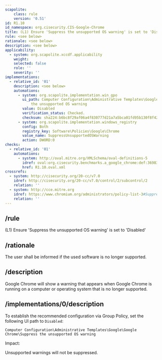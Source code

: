 ```yaml
---
scapolite:
    class: rule
    version: '0.51'
id: R1.10
id_namespace: org.cisecurity.CIS-Google-Chrome
title: (L1) Ensure 'Suppress the unsupported OS warning' is set to 'Disabled'
rule: <see below>
rationale: <see below>
description: <see below>
applicability:
  - system: org.scapolite.xccdf.applicability
    weight:
    selected: false
    role: ''
    severity: ''
implementations:
  - relative_id: '01'
    description: <see below>
    automations:
      - system: org.scapolite.implementation.win_gpo
        ui_path: Computer Configuration\Administrative Templates\Google\Google Chrome\Suppress
            the unsupported OS warning
        value: Disabled
        verification_status: Checked.
        checksum: sha224:b6bc8f29af06a4f830777d21a7a5bca01fd95b130f8f42b496779db3
      - system: org.scapolite.implementation.windows_registry
        config: Both
        registry_key: Software\Policies\Google\Chrome
        value_name: SuppressUnsupportedOSWarning
        action: DWORD:0
checks:
  - relative_id: '01'
    automations:
      - system: http://oval.mitre.org/XMLSchema/oval-definitions-5
        idref: oval:org.cisecurity.benchmarks.a_google_chrome:def:36983300
        href: R1.10.oval.xml
crossrefs:
  - system: http://cisecurity.org/20-cc/v7.0
    idref: http://cisecurity.org/20-cc/v7.0/control/2/subcontrol/2
    relation: ''
  - system: http://cce.mitre.org
    idref: https://www.chromium.org/administrators/policy-list-3#SuppressUnsupportedOSWarning
    relation: ''
---
```



## /rule

(L1) Ensure 'Suppress the unsupported OS warning' is set to
'Disabled'

## /rationale

The user shall be informed if the used software is no longer supported.

## /description

Google Chrome will show a warning that appears when Google Chrome is
running on a computer or operating system that is no longer supported.

## /implementations/0/description

To establish the recommended configuration via Group Policy, set the
following UI path to `Disabled`:

`Computer Configuration\Administrative Templates\Google\Google Chrome\Suppress the unsupported OS warning`

Impact:

Unsupported warnings will not be suppressed.
